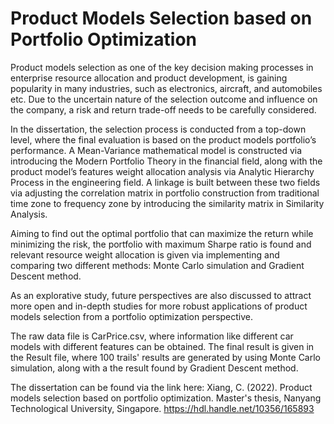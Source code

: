 # Product Models Selection based on Portfolio Optimization

Product models selection as one of the key decision making processes in enterprise resource allocation and product development, is gaining popularity in many industries, such as electronics, aircraft, and automobiles etc. Due to the uncertain nature of the selection outcome and influence on the company,  a risk and return trade-off needs to be carefully considered. 

In the dissertation, the selection process is conducted from a top-down level, where the final evaluation is based on the product models portfolio’s performance. A Mean-Variance mathematical model is constructed via introducing the Modern Portfolio Theory in the financial field, along with the product model’s features weight allocation analysis via Analytic Hierarchy Process in the engineering field. A linkage is built between these two fields via adjusting the correlation matrix in portfolio construction from traditional time zone to frequency zone by introducing the similarity matrix in Similarity Analysis. 

Aiming to find out the optimal portfolio that can maximize the return while minimizing the risk, the portfolio with maximum Sharpe ratio is found and relevant resource weight allocation is given via implementing and comparing two different methods: Monte Carlo simulation and Gradient Descent method. 

As an explorative study, future perspectives are also discussed to attract more open and in-depth studies for more robust applications of product models selection from a portfolio optimization perspective.

The raw data file is CarPrice.csv, where information like different car models with different features can be obtained. The final result is given in the Result file, where 100 trails' results are generated by using Monte Carlo simulation, along with a the result found by Gradient Descent method. 

The dissertation can be found via the link here: Xiang,  C. (2022). Product models selection based on portfolio optimization. Master's thesis, Nanyang Technological University, Singapore. https://hdl.handle.net/10356/165893
